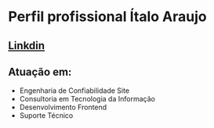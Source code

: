 # Perfil profissional Ítalo Araujo
## [Linkdin](https://www.linkedin.com/in/italoaraujosantos/)

## Atuação em:
- Engenharia de Confiabilidade Site
- Consultoria em Tecnologia da Informação
- Desenvolvimento Frontend
- Suporte Técnico 
